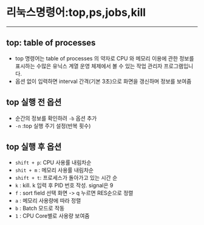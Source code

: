 
# 리눅스명령어:top,ps,jobs,kill
___


## **top: table of processes**

* top 명령어는 table of processes 의 약자로  CPU 와 메모리 이용에 관한 정보를 표시하는 수많은 유닉스 계열 운영 체제에서 볼 수 있는 작업 관리자 프로그램입니다.    
* 옵션 없이 입력하면 interval 간격(기본 3초)으로 화면을 갱신하며 정보를 보여줌

## **top 실행 전 옵션**

* 순간의 정보를 확인하려 `-b` 옵션 추가
* `-n` :top 실행 주기 설정(반복 횟수)

## **top 실행 후 옵션**

* `shift + p`: CPU 사용률 내림차순
* `shit + m` : 메모리 사용률 내림차순
* `shift + t`: 프로세스가 돌아가고 있는 시간 순
* `k` : kill. k 입력 후 PID 번호 작성. signal은 9
* `f` : sort field 선택 화면 -> q 누르면 RES순으로 정렬
* `a` : 메모리 사용량에 따라 정렬
* `b` : Batch 모드로 작동
* `1` : CPU Core별로 사용량 보여줌
